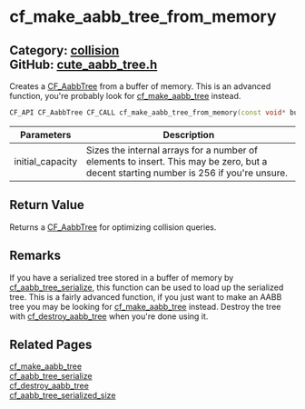 [](../header.md ':include')

# cf_make_aabb_tree_from_memory

Category: [collision](/api_reference?id=collision)  
GitHub: [cute_aabb_tree.h](https://github.com/RandyGaul/cute_framework/blob/master/include/cute_aabb_tree.h)  
---

Creates a [CF_AabbTree](/collision/cf_aabbtree.md) from a buffer of memory. This is an advanced function, you're probably look for [cf_make_aabb_tree](/collision/cf_make_aabb_tree.md) instead.

```cpp
CF_API CF_AabbTree CF_CALL cf_make_aabb_tree_from_memory(const void* buffer, size_t size /*= NULL*/);
```

Parameters | Description
--- | ---
initial_capacity | Sizes the internal arrays for a number of elements to insert. This may be zero, but a decent starting number is 256 if you're unsure.

## Return Value

Returns a [CF_AabbTree](/collision/cf_aabbtree.md) for optimizing collision queries.

## Remarks

If you have a serialized tree stored in a buffer of memory by [cf_aabb_tree_serialize](/collision/cf_aabb_tree_serialize.md), this function can be used to load up the serialized tree. This is a fairly advanced
function, if you just want to make an AABB tree you may be looking for [cf_make_aabb_tree](/collision/cf_make_aabb_tree.md) instead. Destroy the tree with [cf_destroy_aabb_tree](/collision/cf_destroy_aabb_tree.md) when you're done using it.

## Related Pages

[cf_make_aabb_tree](/collision/cf_make_aabb_tree.md)  
[cf_aabb_tree_serialize](/collision/cf_aabb_tree_serialize.md)  
[cf_destroy_aabb_tree](/collision/cf_destroy_aabb_tree.md)  
[cf_aabb_tree_serialized_size](/collision/cf_aabb_tree_serialized_size.md)  

